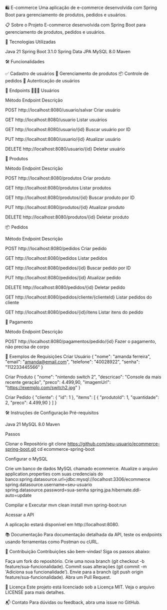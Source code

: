 🛍️ E-commerce
Uma aplicação de e-commerce desenvolvida com Spring Boot para gerenciamento de produtos, pedidos e usuários.

📋 Sobre o Projeto
E-commerce desenvolvida com Spring Boot para gerenciamento de produtos, pedidos e usuários.

🚀 Tecnologias Utilizadas


Java 21
Spring Boot 3.1.0
Spring Data JPA
MySQL 8.0
Maven


🛠️ Funcionalidades

✅ Cadastro de usuários
🛒 Gerenciamento de produtos
📦 Controle de pedidos
🔐 Autenticação de usuários


📝 Endpoints
👨‍👦‍👦 Usuários



Método
Endpoint
Descrição



POST
http://localhost:8080/usuario/salvar
Criar usuário


GET
http://localhost:8080/usuario
Listar usuários


GET
http://localhost:8080/usuario/{id}
Buscar usuário por ID


PUT
http://localhost:8080/usuario/{id}
Atualizar usuário


DELETE
http://localhost:8080/usuario/{id}
Deletar usuário


🛒 Produtos



Método
Endpoint
Descrição



POST
http://localhost:8080/produtos
Criar produto


GET
http://localhost:8080/produtos
Listar produtos


GET
http://localhost:8080/produtos/{id}
Buscar produto por ID


PUT
http://localhost:8080/produtos/{id}
Atualizar produto


DELETE
http://localhost:8080/produtos/{id}
Deletar produto


📦 Pedidos



Método
Endpoint
Descrição



POST
http://localhost:8080/pedidos
Criar pedido


GET
http://localhost:8080/pedidos
Listar pedidos


GET
http://localhost:8080/pedidos/{id}
Buscar pedido por ID


PUT
http://localhost:8080/pedidos/{id}
Atualizar pedido


DELETE
http://localhost:8080/pedidos/{id}
Deletar pedido


GET
http://localhost:8080/pedidos/cliente/{clienteId}
Listar pedidos do cliente


GET
http://localhost:8080/pedidos/{id}/itens
Listar itens do pedido


💸 Pagamento



Método
Endpoint
Descrição



POST
http://localhost:8080/pagamentos/pedido/{id}
Fazer o pagamento, não precisa de corpo



🎨 Exemplos de Requisições
Criar Usuário
{
    "nome": "amanda ferreira",
    "email": "amanda@email.com",
    "telefone": "40028922",
    "senha": "112233445566"
}

Criar Produto
{
    "nome": "nintendo switch 2",
    "descricao": "Console da mais recente geração",
    "preco": 4.499,90,
    "imagemUrl": "https://exemplo.com/switch2.jpg"
}

Criar Pedido
{
    "cliente": {
        "id": 1
    },
    "items": [
        {
            "produtoId": 1,
            "quantidade": 2,
            "preco": 4.499,90
        }
    ]
}


🛠️ Instruções de Configuração
Pré-requisitos

Java 21
MySQL 8.0
Maven

Passos

Clonar o Repositório
git clone https://github.com/seu-usuario/ecommerce-spring-boot.git
cd ecommerce-spring-boot


Configurar o MySQL

Crie um banco de dados MySQL chamado ecommerce.
Atualize o arquivo application.properties com suas credenciais do banco:spring.datasource.url=jdbc:mysql://localhost:3306/ecommerce
spring.datasource.username=seu-usuario
spring.datasource.password=sua-senha
spring.jpa.hibernate.ddl-auto=update




Compilar e Executar
mvn clean install
mvn spring-boot:run


Acessar a API

A aplicação estará disponível em http://localhost:8080.




📚 Documentação
Para documentação detalhada da API, teste os endpoints usando ferramentas como Postman ou cURL.

🤝 Contribuição
Contribuições são bem-vindas! Siga os passos abaixo:

Faça um fork do repositório.
Crie uma nova branch (git checkout -b feature/sua-funcionalidade).
Commit suas alterações (git commit -m 'Adiciona sua funcionalidade').
Envie para a branch (git push origin feature/sua-funcionalidade).
Abra um Pull Request.


📄 Licença
Este projeto está licenciado sob a Licença MIT. Veja o arquivo LICENSE para mais detalhes.

📬 Contato
Para dúvidas ou feedback, abra uma issue no GitHub.
